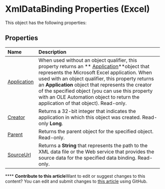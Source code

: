 
# XmlDataBinding Properties (Excel)
This object has the following properties:

## Properties



|**Name**|**Description**|
|:-----|:-----|
| [Application](7cde1f38-aeb5-049a-361f-df1feb6dbc35.md)|When used without an object qualifier, this property returns an  ** [Application](19b73597-5cf9-4f56-8227-b5211f657f6f.md)**object that represents the Microsoft Excel application. When used with an object qualifier, this property returns an  **Application** object that represents the creator of the specified object (you can use this property with an OLE Automation object to return the application of that object). Read-only.|
| [Creator](1d03c514-abed-3987-0f5a-652f5befe972.md)|Returns a 32-bit integer that indicates the application in which this object was created. Read-only  **Long**.|
| [Parent](f42c8efb-8566-7e58-7bb9-c6501dcccfd5.md)|Returns the parent object for the specified object. Read-only.|
| [SourceUrl](0c6f07c8-43db-eca4-ada2-5919f1e3160e.md)| Returns a **String** that represents the path to the XML data file or the Web service that provides the source data for the specified data binding. Read-only.|

****   **Contribute to this article**Want to edit or suggest changes to this content? You can edit and submit changes to  [this article](https://github.com/jhershey00/VBA_Excel_Test/OpenXMLCon/articles/c80b4ef1-86ce-4249-976e-aabb5503e1df.md) using GitHub.

